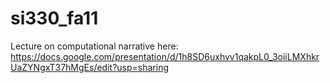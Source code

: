 # si330_fa11

Lecture on computational narrative here: https://docs.google.com/presentation/d/1h8SD6uxhvv1qakpL0_3oiiLMXhkrUaZYNgxT37hMgEs/edit?usp=sharing